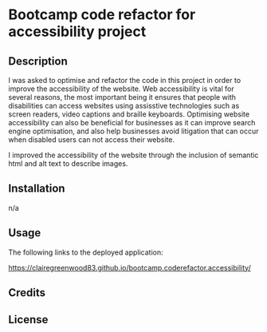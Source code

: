 # Bootcamp code refactor for accessibility project

## Description

I was asked to optimise and refactor the code in this project in order to improve the accessibility of the website. Web accessibility is vital for several reasons, the most important being it ensures that people with disabilities can access websites using assisstive technologies such as screen readers, video captions and braille keyboards. Optimising website accessibility can also be beneficial for businesses as it can improve search engine optimisation, and also help businesses avoid litigation that can occur when disabled users can not access their website.

I improved the accessibility of the website through the inclusion of semantic html and alt text to describe images.

## Installation

n/a

## Usage 

The following links to the deployed application:

https://clairegreenwood83.github.io/bootcamp.coderefactor.accessibility/

## Credits

## License 
